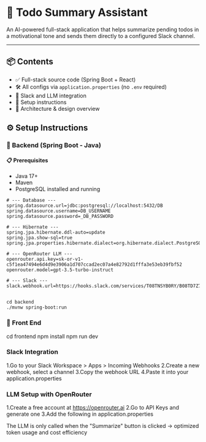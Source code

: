 # 📝 Todo Summary Assistant

An AI-powered full-stack application that helps summarize pending todos in a motivational tone and sends them directly to a configured Slack channel.

---

## 📦 Contents

- ✅ Full-stack source code (Spring Boot + React)
- 🛠️ All configs via `application.properties` (no `.env` required)
- 🔌 Slack and LLM integration
- 📖 Setup instructions
- 🧱 Architecture & design overview

## ⚙️ Setup Instructions

### 🔧 Backend (Spring Boot - Java)

#### 📋 Prerequisites

- Java 17+
- Maven
- PostgreSQL installed and running

```properties
# --- Database ---
spring.datasource.url=jdbc:postgresql://localhost:5432/DB
spring.datasource.username=DB_USERNAME
spring.datasource.password=_DB_PASSWORD

# --- Hibernate ---
spring.jpa.hibernate.ddl-auto=update
spring.jpa.show-sql=true
spring.jpa.properties.hibernate.dialect=org.hibernate.dialect.PostgreSQLDialect

# --- OpenRouter LLM ---
openrouter.api.key=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
openrouter.model=gpt-3.5-turbo-instruct

# --- Slack ---
slack.webhook.url=https://hooks.slack.com/services/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


cd backend
./mvnw spring-boot:run
```

### 🔧 Front End
cd frontend
npm install
npm run dev

### Slack Integration

1.Go to your Slack Workspace > Apps > Incoming Webhooks
2.Create a new webhook, select a channel
3.Copy the webhook URL
4.Paste it into your application.properties

###  LLM Setup with OpenRouter

1.Create a free account at https://openrouter.ai
2.Go to API Keys and generate one
3.Add the following in application.properties

The LLM is only called when the "Summarize" button is clicked → optimized token usage and cost efficiency

